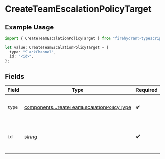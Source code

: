 # CreateTeamEscalationPolicyTarget

## Example Usage

```typescript
import { CreateTeamEscalationPolicyTarget } from "firehydrant-typescript-sdk/models/components";

let value: CreateTeamEscalationPolicyTarget = {
  type: "SlackChannel",
  id: "<id>",
};
```

## Fields

| Field                                                                                                  | Type                                                                                                   | Required                                                                                               | Description                                                                                            |
| ------------------------------------------------------------------------------------------------------ | ------------------------------------------------------------------------------------------------------ | ------------------------------------------------------------------------------------------------------ | ------------------------------------------------------------------------------------------------------ |
| `type`                                                                                                 | [components.CreateTeamEscalationPolicyType](../../models/components/createteamescalationpolicytype.md) | :heavy_check_mark:                                                                                     | The type of target that the step will notify.                                                          |
| `id`                                                                                                   | *string*                                                                                               | :heavy_check_mark:                                                                                     | The ID of the target that the step will notify.                                                        |